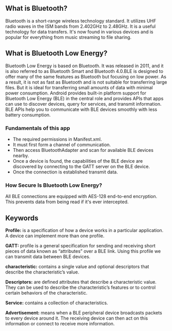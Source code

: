 ## What is Bluetooth?

Bluetooth is a short-range wireless technology standard. It utilizes UHF radio waves in the ISM bands from 2.402GHz to 2.48GHz. It is a useful technology for data transfers. It's now found in various devices and is popular for everything from music streaming to file sharing.

## What is Bluetooth Low Energy?

Bluetooth Low Energy is based on Bluetooth. It was released in 2011, and it is also referred to as Bluetooth Smart and Bluetooth 4.0.BLE is designed to offer many of the same features as Bluetooth but focusing on low power. As a result, it is not as fast as Bluetooth and is not suitable for transferring large files. But it is ideal for transferring small amounts of data with minimal power consumption. Android provides built-in platform support for Bluetooth Low Energy (BLE) in the central role and provides APIs that apps can use to discover devices, query for services, and transmit information. BLE APIs help you to communicate with BLE devices smoothly with less battery consumption.

### Fundamentals of this app
- The required permissions in Manifest.xml.
- It must first form a channel of communication.
- Then access BluetoothAdapter and scan for available BLE devices nearby.
- Once a device is found, the capabilities of the BLE device are discovered by connecting to the GATT server on the BLE device.
- Once the connection is established transmit data.

### How Secure Is Bluetooth Low Energy?

All BLE connections are equipped with AES-128 end-to-end encryption. This prevents data from being read if it's ever intercepted.

## Keywords

**Profile:** is a specification of how a device works in a particular application. A device can implement more than one profile.

**GATT:** profile is a general specification for sending and receiving short pieces of data known as “attributes” over a BLE link. Using this profile we can transmit data between BLE devices.

**characteristic:** contains a single value and optional descriptors that describe the characteristic’s value.

**Descriptors:** are defined attributes that describe a characteristic value. They can be used to describe the characteristic’s features or to control certain behaviors of the characteristic.

**Service:** contains a collection of characteristics.

**Advertisement:** means when a BLE peripheral device broadcasts packets to every device around it. The receiving device can then act on this information or connect to receive more information.
